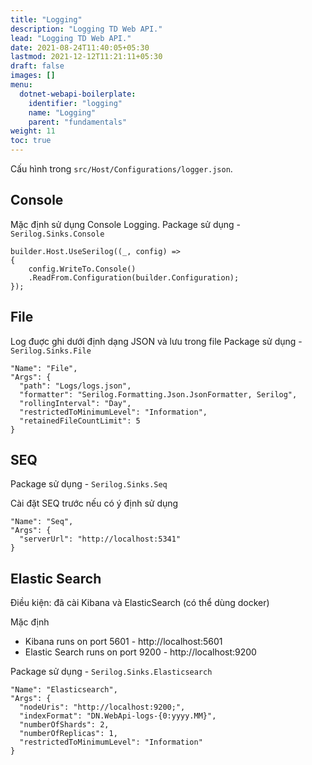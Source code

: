 ```yaml
---
title: "Logging"
description: "Logging TD Web API."
lead: "Logging TD Web API."
date: 2021-08-24T11:40:05+05:30
lastmod: 2021-12-12T11:21:11+05:30
draft: false
images: []
menu:
  dotnet-webapi-boilerplate:
    identifier: "logging"
    name: "Logging"
    parent: "fundamentals"
weight: 11
toc: true
---
```


Cấu hình trong `src/Host/Configurations/logger.json`.


## Console

Mặc định sử dụng Console Logging. Package sử dụng - `Serilog.Sinks.Console`

```
builder.Host.UseSerilog((_, config) =>
{
    config.WriteTo.Console()
    .ReadFrom.Configuration(builder.Configuration);
});
```

## File

Log đuợc ghi dưới định dạng JSON và lưu trong file
Package sử dụng - `Serilog.Sinks.File`

```
"Name": "File",
"Args": {
  "path": "Logs/logs.json",
  "formatter": "Serilog.Formatting.Json.JsonFormatter, Serilog",
  "rollingInterval": "Day",
  "restrictedToMinimumLevel": "Information",
  "retainedFileCountLimit": 5
}
```


## SEQ

Package sử dụng - `Serilog.Sinks.Seq`

Cài đặt SEQ trước nếu có ý định sử dụng
```
"Name": "Seq",
"Args": {
  "serverUrl": "http://localhost:5341"
}
```


## Elastic Search

Điều kiện: đã cài Kibana và ElasticSearch (có thể dùng docker)

Mặc định
- Kibana runs on port 5601 - http://localhost:5601
- Elastic Search runs on port 9200 - http://localhost:9200

Package sử dụng - `Serilog.Sinks.Elasticsearch`

```
"Name": "Elasticsearch",
"Args": {
  "nodeUris": "http://localhost:9200;",
  "indexFormat": "DN.WebApi-logs-{0:yyyy.MM}",
  "numberOfShards": 2,
  "numberOfReplicas": 1,
  "restrictedToMinimumLevel": "Information"
}
```
